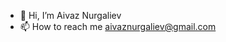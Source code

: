 - 👋 Hi, I’m Aivaz Nurgaliev
- 📫 How to reach me aivaznurgaliev@gmail.com

<!---
AivazNurgaliev/AivazNurgaliev is a ✨ special ✨ repository because its `README.md` (this file) appears on your GitHub profile.
You can click the Preview link to take a look at your changes.
--->
